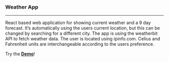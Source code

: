 ### __Weather App__
***
React based web application for showing  current weather and a 9 day forecast. It’s automatically using the users current location, but this can be changed by searching for a different city. 
The app is using  the weatherbit API to fetch weather data. The user is located using ipinfo.com. 
Celius and Fahrenheit units are interchangeable according to the users preference.

Try the **[Demo](https://zs-weatherapp.web.app/)**!

